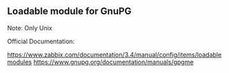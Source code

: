 ## Loadable module for GnuPG

Note: Only Unix

Official Documentation: 

https://www.zabbix.com/documentation/3.4/manual/config/items/loadablemodules
https://www.gnupg.org/documentation/manuals/gpgme





